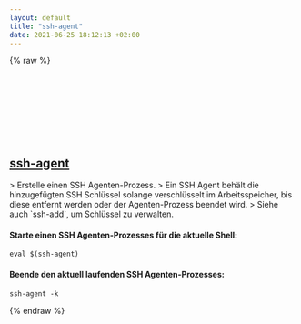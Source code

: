 ```yaml
---
layout: default
title: "ssh-agent"
date: 2021-06-25 18:12:13 +02:00
---
```

{% raw %}
<h2 id="ssh-agent">
  <a href="/de/common/ssh-agent.html">ssh-agent</a> <a href="#ssh-agent"><svg class="icon">
    <use href="/assets/images/unicode_sprite.svg#link" />
  </svg></a>
</h2>
> Erstelle einen SSH Agenten-Prozess.
> Ein SSH Agent behält die hinzugefügten SSH Schlüssel solange verschlüsselt im Arbeitsspeicher, bis diese entfernt werden oder der Agenten-Prozess beendet wird.
> Siehe auch `ssh-add`, um Schlüssel zu verwalten.

#### Starte einen SSH Agenten-Prozesses für die aktuelle Shell:
```shell
eval $(ssh-agent)
```
#### Beende den aktuell laufenden SSH Agenten-Prozesses:
```shell
ssh-agent -k
```
{% endraw %}